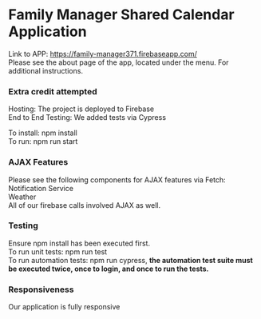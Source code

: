 # Family Manager Shared Calendar Application
Link to APP: https://family-manager371.firebaseapp.com/<br>
Please see the about page of the app, located under the menu. For additional instructions.

### Extra credit attempted
Hosting: The project is deployed to Firebase<br>
End to End Testing: We added tests via Cypress

To install: npm install<br>
To run: npm run start

### AJAX Features
Please see the following components for AJAX features via Fetch:<br>
Notification Service<br>
Weather<br>
All of our firebase calls involved AJAX as well.

### Testing
Ensure npm install has been executed first.<br>
To run unit tests: npm run test<br>
To run automation tests: npm run cypress,  **the automation test suite must be executed twice, once to login, and once to run the tests.**

### Responsiveness
Our application is fully responsive

